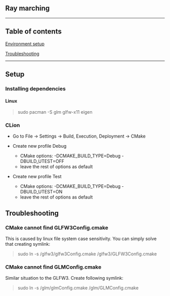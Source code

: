 ## Ray marching

---

## Table of contents

[Environment setup](#setup)

[Troubleshooting](#troubleshooting)

---

## Setup

### Installing dependencies

#### Linux

> sudo pacman -S glm glfw-x11 eigen

### CLion

- Go to File -> Settings -> Build, Execution, Deployment -> CMake
- Create new profile Debug
    - CMake options: -DCMAKE_BUILD_TYPE=Debug -DBUILD_UTEST=OFF
    - leave the rest of options as default

- Create new profile Test
    - CMake options: -DCMAKE_BUILD_TYPE=Debug -DBUILD_UTEST=ON
    - leave the rest of options as default

## Troubleshooting

### CMake cannot find GLFW3Config.cmake

This is caused by linux file system case sensitivity. You can simply solve that creating symlink:

> sudo ln -s <cmake-libs>/glfw3/glfw3Config.cmake <cmake-libs>/glfw3/GLFW3Config.cmake


### CMake cannot find GLMConfig.cmake

Similar situation to the GLFW3. Create following symlink:

> sudo ln -s <cmake-libs>/glm/glmConfig.cmake <cmake-libs>/glm/GLMConfig.cmake
